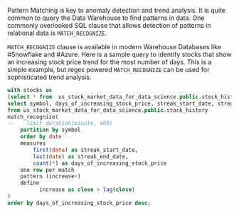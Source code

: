 Pattern Matching is key to anomaly detection and trend analysis. It is quite common to query the Data Warehouse to find patterns in data. One commonly overlooked SQL clause that allows detection of patterns in relational data is `MATCH_RECOGNIZE`.

`MATCH_RECOGNIZE` clause is available in modern Warehouse Databases like #Snowflake and #Azure. Here is a sample query to identify stocks that show an increasing stock price trend for the most number of days. This is a simple example, but regex powered `MATCH_RECOGNIZE` can be used for sophisticated trend analysis.


```sql
with stocks as
(select * from  us_stock_market_data_for_data_science.public.stock_history where date>'2022-01-01')
select symbol, days_of_increasing_stock_price, streak_start_date, streak_end_date
from us_stock_market_data_for_data_science.public.stock_history
match_recognize(
--    limit duration(minute, 400)
    partition by symbol
    order by date
    measures
        first(date) as streak_start_date,
        last(date) as streak_end_date,
        count(*) as days_of_increasing_stock_price
    one row per match
    pattern (increase+)
    define
          increase as close > lag(close)
)
order by days_of_increasing_stock_price desc;
```
